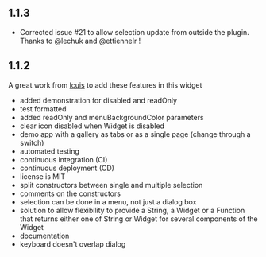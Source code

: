 ## 1.1.3

* Corrected issue #21 to allow selection update from outside the plugin. Thanks to @lechuk and @ettiennelr !

## 1.1.2

A great work from [lcuis](https://github.com/lcuis) to add these features in this widget
* added demonstration for disabled and readOnly
* test formatted
* added readOnly and menuBackgroundColor parameters
* clear icon disabled when Widget is disabled
* demo app with a gallery as tabs or as a single page (change through a switch)
* automated testing
* continuous integration (CI)
* continuous deployment (CD)
* license is MIT
* split constructors between single and multiple selection
* comments on the constructors
* selection can be done in a menu, not just a dialog box
* solution to allow flexibility to provide a String, a Widget or a Function that returns either one of String or Widget for several components of the Widget
* documentation
* keyboard doesn't overlap dialog